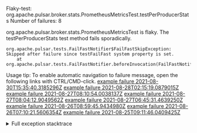         
Flaky-test: org.apache.pulsar.broker.stats.PrometheusMetricsTest.testPerProducerStats
Number of failures: 8

org.apache.pulsar.broker.stats.PrometheusMetricsTest is flaky. The testPerProducerStats test method fails sporadically.

```
org.apache.pulsar.tests.FailFastNotifier$FailFastSkipException: Skipped after failure since testFailFast system property is set.
	at org.apache.pulsar.tests.FailFastNotifier.beforeInvocation(FailFastNotifier.java:88)

```

Usage tip: To enable automatic navigation to failure message, open the following links with CTRL/CMD-click.
[example failure 2021-08-30T15:35:40.3185296Z](https://github.com/apache/pulsar/runs/3463119398?check_suite_focus=true#step:9:2991)
[example failure 2021-08-28T02:15:19.0879015Z](https://github.com/apache/pulsar/runs/3448473880?check_suite_focus=true#step:9:1988)
[example failure 2021-08-27T08:10:54.0038137Z](https://github.com/apache/pulsar/runs/3440980370?check_suite_focus=true#step:9:2055)
[example failure 2021-08-27T08:04:12.9049562Z](https://github.com/apache/pulsar/runs/3440855241?check_suite_focus=true#step:9:1980)
[example failure 2021-08-27T06:45:31.4639250Z](https://github.com/apache/pulsar/runs/3440411158?check_suite_focus=true#step:9:1981)
[example failure 2021-08-26T08:59:45.9434980Z](https://github.com/apache/pulsar/runs/3430539961?check_suite_focus=true#step:9:2690)
[example failure 2021-08-26T07:10:21.5606354Z](https://github.com/apache/pulsar/runs/3429892136?check_suite_focus=true#step:9:2042)
[example failure 2021-08-25T09:11:46.0409425Z](https://github.com/apache/pulsar/runs/3420085427?check_suite_focus=true#step:10:1974)


<details>
<summary>Full exception stacktrace</summary>
<code><pre>
org.apache.pulsar.tests.FailFastNotifier$FailFastSkipException: Skipped after failure since testFailFast system property is set.
	at org.apache.pulsar.tests.FailFastNotifier.beforeInvocation(FailFastNotifier.java:88)

</pre></code>
</details>

